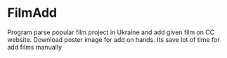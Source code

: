 # FilmAdd
Program parse popular film project in Ukraine and add given film on CC website. 
Download poster image for add on hands. 
Its save lot of time for add films manually

